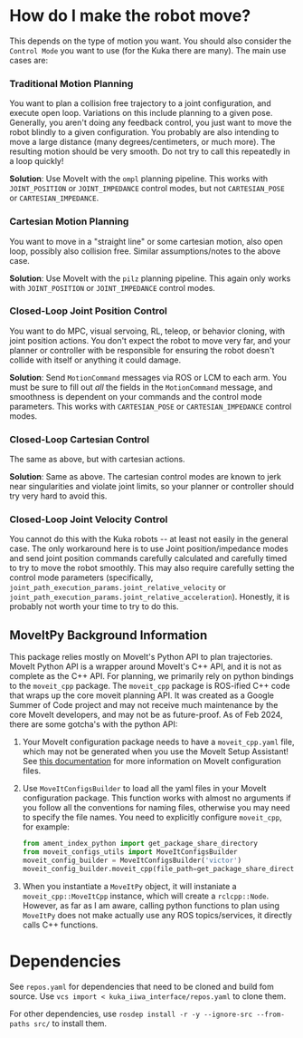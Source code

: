 # How do I make the robot move?

This depends on the type of motion you want.
You should also consider the `Control Mode` you want to use (for the Kuka there are many).
The main use cases are:

### Traditional Motion Planning

You want to plan a collision free trajectory to a joint configuration, and execute open loop.
Variations on this include planning to a given pose.
Generally, you aren't doing any feedback control, you just want to move the robot blindly to a given configuration.
You probably are also intending to move a large distance (many degrees/centimeters, or much more).
The resulting motion should be very smooth.
Do not try to call this repeatedly in a loop quickly!

**Solution**:
Use MoveIt with the `ompl` planning pipeline.
This works with `JOINT_POSITION` or `JOINT_IMPEDANCE` control modes, but not `CARTESIAN_POSE` or `CARTESIAN_IMPEDANCE`.

### Cartesian Motion Planning

You want to move in a "straight line" or some cartesian motion, also open loop, possibly also collision free.
Similar assumptions/notes to the above case.

**Solution**:
Use MoveIt with the `pilz` planning pipeline.
This again only works with `JOINT_POSITION` or `JOINT_IMPEDANCE` control modes.

### Closed-Loop Joint Position Control

You want to do MPC, visual servoing, RL, teleop, or behavior cloning, with joint position actions.
You don't expect the robot to move very far, and your planner or controller with be responsible for ensuring the robot doesn't collide with itself or
anything it could damage.

**Solution**:
Send `MotionCommand` messages via ROS or LCM to each arm.
You must be sure to fill out *all* the fields in the `MotionCommand` message, and smoothness is dependent on your commands and the control mode
parameters.
This works with `CARTESIAN_POSE` or `CARTESIAN_IMPEDANCE` control modes.

### Closed-Loop Cartesian Control

The same as above, but with cartesian actions.

**Solution**:
Same as above.
The cartesian control modes are known to jerk near singularities and violate joint limits, so your planner or controller should try very hard to avoid
this.

### Closed-Loop Joint Velocity Control

You cannot do this with the Kuka robots -- at least not easily in the general case.
The only workaround here is to use Joint position/impedance modes and send joint position commands carefully calculated and carefully timed to try to
move the robot smoothly.
This may also require carefully setting the control mode parameters (specifically, `joint_path_execution_params.joint_relative_velocity`
or `joint_path_execution_params.joint_relative_acceleration`).
Honestly, it is probably not worth your time to try to do this.

## MoveItPy Background Information

This package relies mostly on MoveIt's Python API to plan trajectories.
MoveIt Python API is a wrapper around MoveIt's C++ API, and it is not as complete as the C++ API.
For planning, we primarily rely on python bindings to the `moveit_cpp` package.
The `moveit_cpp` package is ROS-ified C++ code that wraps up the core moveit planning API.
It was created as a Google Summer of Code project and may not receive much maintenance by the core MoveIt developers, and may not be as future-proof.
As of Feb 2024, there are some gotcha's with the python API:

1. Your MoveIt configuration package needs to have a `moveit_cpp.yaml` file, which may not be generated when you use the MoveIt Setup Assistant!
   See [this documentation](https://moveit.picknik.ai/main/doc/how_to_guides/moveit_configuration/moveit_configuration_tutorial.html) for more
   information on MoveIt configuration files.

2. Use `MoveItConfigsBuilder` to load all the yaml files in your MoveIt configuration package.
   This function works with almost no arguments if you follow all the conventions for naming files, otherwise you may need to specify the file names.
   You need to explicitly configure `moveit_cpp`, for example:
      ```python
      from ament_index_python import get_package_share_directory
      from moveit_configs_utils import MoveItConfigsBuilder
      moveit_config_builder = MoveItConfigsBuilder('victor')
      moveit_config_builder.moveit_cpp(file_path=get_package_share_directory("victor_moveit_config") + "/config/moveit_cpp.yaml")
      ```

3. When you instantiate a `MoveItPy` object, it will instaniate a `moveit_cpp::MoveItCpp` instance, which will create a `rclcpp::Node`.
   However, as far as I am aware, calling python functions to plan using `MoveItPy` does not make actually use any ROS topics/services, it directly
   calls C++ functions.

# Dependencies

See `repos.yaml` for dependencies that need to be cloned and build fom source.
Use `vcs import < kuka_iiwa_interface/repos.yaml` to clone them.

For other dependencies, use `rosdep install -r -y --ignore-src --from-paths src/` to install them.
